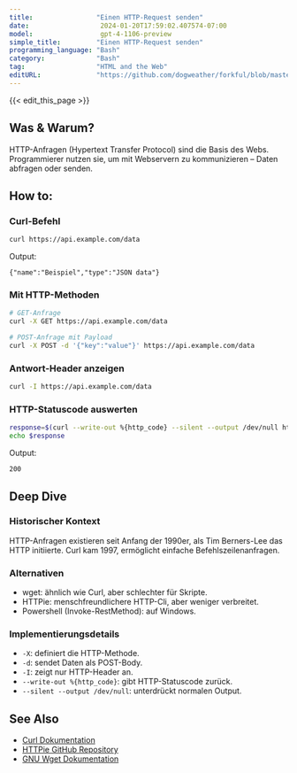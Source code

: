 ```yaml
---
title:                "Einen HTTP-Request senden"
date:                  2024-01-20T17:59:02.407574-07:00
model:                 gpt-4-1106-preview
simple_title:         "Einen HTTP-Request senden"
programming_language: "Bash"
category:             "Bash"
tag:                  "HTML and the Web"
editURL:              "https://github.com/dogweather/forkful/blob/master/content/de/bash/sending-an-http-request.md"
---
```


{{< edit_this_page >}}

## Was & Warum?
HTTP-Anfragen (Hypertext Transfer Protocol) sind die Basis des Webs. Programmierer nutzen sie, um mit Webservern zu kommunizieren – Daten abfragen oder senden.

## How to:
### Curl-Befehl
```Bash
curl https://api.example.com/data
```
Output:
```
{"name":"Beispiel","type":"JSON data"}
```

### Mit HTTP-Methoden
```Bash
# GET-Anfrage
curl -X GET https://api.example.com/data

# POST-Anfrage mit Payload
curl -X POST -d '{"key":"value"}' https://api.example.com/data
```

### Antwort-Header anzeigen
```Bash
curl -I https://api.example.com/data
```

### HTTP-Statuscode auswerten
```Bash
response=$(curl --write-out %{http_code} --silent --output /dev/null https://api.example.com/data)
echo $response
```
Output:
```
200
```

## Deep Dive
### Historischer Kontext
HTTP-Anfragen existieren seit Anfang der 1990er, als Tim Berners-Lee das HTTP initiierte. Curl kam 1997, ermöglicht einfache Befehlszeilenanfragen.

### Alternativen
- wget: ähnlich wie Curl, aber schlechter für Skripte.
- HTTPie: menschfreundlichere HTTP-Cli, aber weniger verbreitet.
- Powershell (Invoke-RestMethod): auf Windows.

### Implementierungsdetails
- `-X`: definiert die HTTP-Methode.
- `-d`: sendet Daten als POST-Body.
- `-I`: zeigt nur HTTP-Header an.
- `--write-out %{http_code}`: gibt HTTP-Statuscode zurück.
- `--silent --output /dev/null`: unterdrückt normalen Output.

## See Also
- [Curl Dokumentation](https://curl.haxx.se/docs/manual.html)
- [HTTPie GitHub Repository](https://github.com/httpie/httpie)
- [GNU Wget Dokumentation](https://www.gnu.org/software/wget/manual/wget.html)